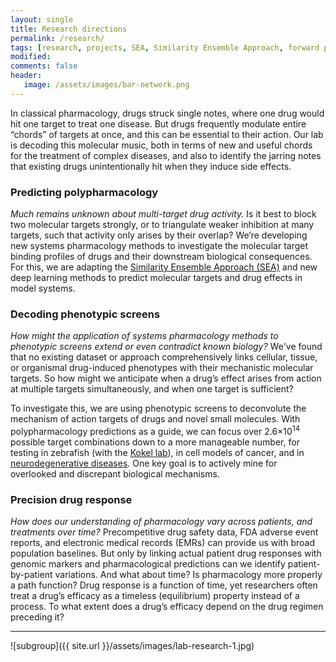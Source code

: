 ```yaml
---
layout: single
title: Research directions
permalink: /research/
tags: [research, projects, SEA, Similarity Ensemble Approach, forward polypharmacology]
modified: 
comments: false
header:
   image: /assets/images/bar-network.png
---
```


In classical pharmacology, drugs struck single notes, where one drug would hit one target to treat one disease. But drugs frequently modulate entire “chords” of targets at once, and this can be essential to their action. Our lab is decoding this molecular music, both in terms of new and useful chords for the treatment of complex diseases, and also to identify the jarring notes that existing drugs unintentionally hit when they induce side effects.

### Predicting polypharmacology
*Much remains unknown about multi-target drug activity.* Is it best to block two molecular targets strongly, or to triangulate weaker inhibition at many targets, such that activity only arises by their overlap? We’re developing new systems pharmacology methods to investigate the molecular target binding profiles of drugs and their downstream biological consequences. For this, we are adapting the [Similarity Ensemble Approach (SEA)](http://sea.bkslab.org/) and new deep learning methods to predict molecular targets and drug effects in model systems.

### Decoding phenotypic screens
*How might the application of systems pharmacology methods to phenotypic screens extend or even contradict known biology?* We've found that no existing dataset or approach comprehensively links cellular, tissue, or organismal drug-induced phenotypes with their mechanistic molecular targets. So how might we anticipate when a drug’s effect arises from action at multiple targets simultaneously, and when one target is sufficient?

To investigate this, we are using phenotypic screens to deconvolute the mechanism of action targets of drugs and novel small molecules. With polypharmacology predictions as a guide, we can focus over 2.6×10<sup>14</sup> possible target combinations down to a more manageable number, for testing in zebrafish (with the [Kokel lab](http://kokellab.com/)), in cell models of cancer, and in [neurodegenerative diseases](http://ind.ucsf.edu/). One key goal is to actively mine for overlooked and discrepant biological mechanisms.

### Precision drug response
*How does our understanding of pharmacology vary across patients, and treatments over time?* Precompetitive drug safety data, FDA adverse event reports, and electronic medical records (EMRs) can provide us with broad population baselines. But only by linking actual patient drug responses with genomic markers and pharmacological predictions can we identify patient-by-patient variations. And what about time? Is pharmacology more properly a path function? Drug response is a function of time, yet researchers often treat a drug’s efficacy as a timeless (equilibrium) property instead of a process. To what extent does a drug’s efficacy depend on the drug regimen preceding it?

---

![subgroup]({{ site.url }}/assets/images/lab-research-1.jpg)
